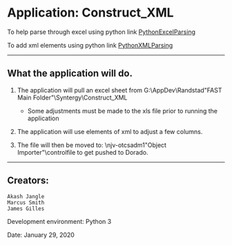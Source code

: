 # Application: Construct_XML

To help parse through excel using python link
	[PythonExcelParsing](https://www.sitepoint.com/using-python-parse-spreadsheet-data/)


To add xml elements using python link
	[PythonXMLParsing](https://kite.com/python/examples/3596/xml-insert-a-subelement-into-an-xml-element)

-------------------------------------------------------------------------------------------------------------
## What the application will do.


1) The application will pull an excel sheet from G:\AppDev\Randstad\"FAST Main Folder"\Syntergy\Construct_XML 
	* Some adjustments must be made to the xls file prior to running the application

2) The application will use elements of xml to adjust a few columns.

3) The file will then be moved to: \\njv-otcsadm1\"Object Importer"\controlfile to get pushed to Dorado.

-------------------------------------------------------------------------------------------------------------

## Creators:
	Akash Jangle
	Marcus Smith
	James Gilles

Development environment: Python 3

Date: January 29, 2020
